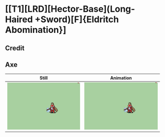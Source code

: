 # [\[T1\]\[LRD\]\[Hector-Base\]\(Long-Haired +Sword\)\[F\]{Eldritch Abomination}]

## Credit


	
## Axe

| Still | Animation |
| :---: | :-------: |
| ![Axe still](./Axe_000.png) | ![Axe animation](./Axe.gif) |
